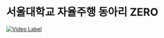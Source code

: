 # 서울대학교 자율주행 동아리 ZERO

[![Video Label](http://img.youtube.com/vi/EEYO5-M3jzM/0.jpg)](https://youtu.be/EEYO5-M3jzM)

